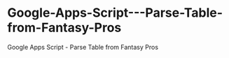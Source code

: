 # Google-Apps-Script---Parse-Table-from-Fantasy-Pros
Google Apps Script - Parse Table from Fantasy Pros
